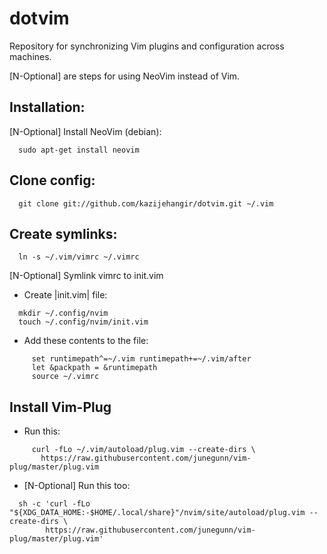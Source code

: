 # dotvim
Repository for synchronizing Vim plugins and configuration across machines.

[N-Optional] are steps for using NeoVim instead of Vim.

## Installation:

[N-Optional] Install NeoVim (debian):
```
  sudo apt-get install neovim
```

## Clone config:
```
  git clone git://github.com/kazijehangir/dotvim.git ~/.vim
```

## Create symlinks:
```
  ln -s ~/.vim/vimrc ~/.vimrc
```

[N-Optional] Symlink vimrc to init.vim
  - Create  |init.vim| file:
```
  mkdir ~/.config/nvim
  touch ~/.config/nvim/init.vim
```
  - Add these contents to the file:
```
     set runtimepath^=~/.vim runtimepath+=~/.vim/after
     let &packpath = &runtimepath
     source ~/.vimrc  
```

## Install Vim-Plug
  - Run this:
```
     curl -fLo ~/.vim/autoload/plug.vim --create-dirs \
       https://raw.githubusercontent.com/junegunn/vim-plug/master/plug.vim
```
  - [N-Optional] Run this too:
```  
  sh -c 'curl -fLo "${XDG_DATA_HOME:-$HOME/.local/share}"/nvim/site/autoload/plug.vim --create-dirs \
        https://raw.githubusercontent.com/junegunn/vim-plug/master/plug.vim'
```
